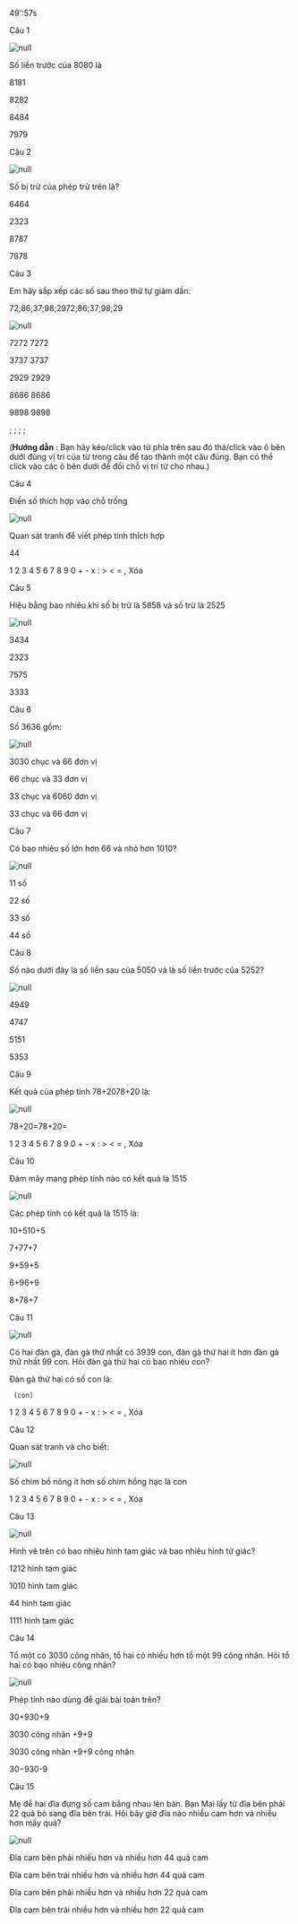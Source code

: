 49':57s

Câu 1

![null](https://onthi123.vn/public/uploads/toan-2/k90.jpg)

Số liền trước của 8080 là

8181

8282

8484

7979

Câu 2

![null](https://onthi123.vn/public/uploads/toan-2/k91.png)

Số bị trừ của phép trừ trên là?

6464

2323

8787

7878

Câu 3

Em hãy sắp xếp các số sau theo thứ tự giảm dần:

72;86;37;98;2972;86;37;98;29

![null](https://onthi123.vn/public/uploads/toan-2/k92.jpg)

7272 7272

3737 3737

2929 2929

8686 8686

9898 9898

; ; ; ; 

(**Hướng dẫn** : Bạn hãy kéo/click vào từ phía trên sau đó thả/click vào ô bên dưới đúng vị trí của từ trong câu để tạo thành một câu đúng. Bạn có thể click vào các ô bên dưới để đổi chỗ vị trí từ cho nhau.)

Câu 4

Điền số thích hợp vào chỗ trống

![null](https://onthi123.vn/public/uploads/toan-2/k93.png)

Quan sát tranh để viết phép tính thích hợp

  44   

1 2 3 4 5 6 7 8 9 0 + - x : > < = , Xóa

Câu 5

Hiệu bằng bao nhiêu khi số bị trừ là 5858 và số trừ là 2525

![null](https://onthi123.vn/public/uploads/toan-2/k93_2.jpg)

3434

2323

7575

3333

Câu 6

Số 3636 gồm:

![null](https://onthi123.vn/public/uploads/toan-2/k94.jpg)

3030 chục và 66 đơn vị

66 chục và 33 đơn vị

33 chục và 6060 đơn vị

33 chục và 66 đơn vị

Câu 7

Có bao nhiêu số lớn hơn 66 và nhỏ hơn 1010?

![null](https://onthi123.vn/public/uploads/toan-2/k95.png)

11 số

22 số

33 số

44 số

Câu 8

Số nào dưới đây là số liền sau của 5050 và là số liền trước của 5252?

![null](https://onthi123.vn/public/uploads/toan-2/k96.jpg)

4949

4747

5151

5353

Câu 9

 Kết quả của phép tính 78+2078+20 là:

![null](https://onthi123.vn/public/uploads/toan-2/k97.png)

78+20=78+20= 

1 2 3 4 5 6 7 8 9 0 + - x : > < = , Xóa

Câu 10

Đám mây mang phép tính nào có kết quả là 1515

![null](https://onthi123.vn/public/uploads/toan-2/k98.png)

Các phép tính có kết quả là 1515 là:

10+510+5

7+77+7

9+59+5

6+96+9

8+78+7

Câu 11

![null](https://onthi123.vn/public/uploads/toan-2/k99.jpg)

Có hai đàn gà, đàn gà thứ nhất có 3939 con, đàn gà thứ hai ít hơn đàn gà thứ nhất 99 con. Hỏi đàn gà thứ hai có bao nhiêu con?

Đàn gà thứ hai có số con là:

     (con)

1 2 3 4 5 6 7 8 9 0 + - x : > < = , Xóa

Câu 12

Quan sát tranh và cho biết:

![null](https://onthi123.vn/public/uploads/toan-2/01.png)

Số chim bồ nông ít hơn số chim hồng hạc là  con

1 2 3 4 5 6 7 8 9 0 + - x : > < = , Xóa

Câu 13

![null](https://onthi123.vn/public/uploads/toan-2/k100.png)

Hình vẽ trên có bao nhiêu hình tam giác và bao nhiêu hình tứ giác?

1212 hình tam giác

1010 hình tam giác

44 hình tam giác

1111 hình tam giác

Câu 14

Tổ một có 3030 công nhân, tổ hai có nhiều hơn tổ một 99 công nhân. Hỏi tổ hai có bao nhiêu công nhân?

![null](https://onthi123.vn/public/uploads/toan-2/02.jpg)

Phép tính nào dùng để giải bài toán trên?

30+930+9

3030 công nhân +9+9

3030 công nhân +9+9 công nhân

30−930-9

Câu 15

Mẹ để hai đĩa đựng số cam bằng nhau lên bàn. Bạn Mai lấy từ đĩa bên phải 22 quả bỏ sang đĩa bên trái. Hỏi bây giờ đĩa nào nhiều cam hơn và nhiều hơn mấy quả?

![null](https://onthi123.vn/public/uploads/toan-2/03.png)

Đĩa cam bên phải nhiều hơn và nhiều hơn 44 quả cam

Đĩa cam bên trái nhiều hơn và nhiều hơn 44 quả cam

Đĩa cam bên phải nhiều hơn và nhiều hơn 22 quả cam

Đĩa cam bên trái nhiều hơn và nhiều hơn 22 quả cam
